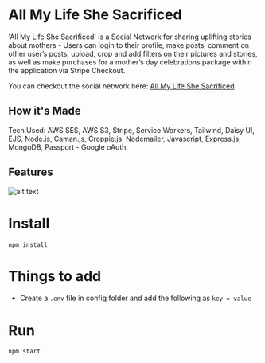 # All My Life She Sacrificed

'All My Life She Sacrificed' is a Social Network for sharing uplifting stories about mothers - Users can login to their profile, make posts, comment on other user’s posts, upload, crop and add filters on their pictures and stories, as well as make purchases for a mother’s day celebrations package within the application via Stripe Checkout.

You can checkout the social network here: [All My Life She Sacrificed](https://www.allmylifeshesacrificed.com/)

## How it's Made
Tech Used: AWS SES, AWS S3, Stripe, Service Workers, Tailwind, Daisy UI, EJS, Node.js, Caman.js, Croppie.js, Nodemailer, Javascript, Express.js, MongoDB, Passport - Google oAuth.

## Features


![alt text](https://github.com/[username]/[reponame]/blob/[branch]/image.jpg?raw=true)


# Install

`npm install`


# Things to add

- Create a `.env` file in config folder and add the following as `key = value`


# Run

`npm start`





